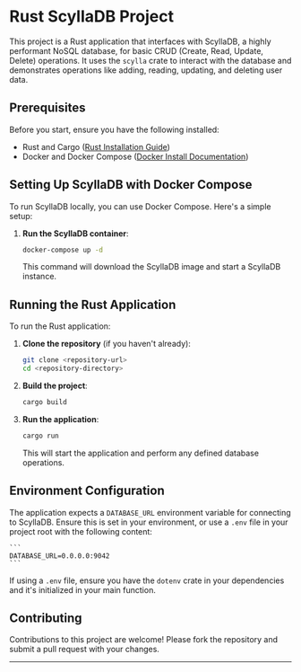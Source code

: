# Rust ScyllaDB Project

This project is a Rust application that interfaces with ScyllaDB, 
a highly performant NoSQL database, for basic CRUD (Create, Read, Update, Delete) operations. 
It uses the `scylla` crate to interact with the database and demonstrates operations like 
adding, reading, updating, and deleting user data.

## Prerequisites

Before you start, ensure you have the following installed:

- Rust and Cargo ([Rust Installation Guide](https://www.rust-lang.org/tools/install))
- Docker and Docker Compose ([Docker Install Documentation](https://docs.docker.com/get-docker/))

## Setting Up ScyllaDB with Docker Compose

To run ScyllaDB locally, you can use Docker Compose. Here's a simple setup:

1. **Run the ScyllaDB container**:

    ```bash
    docker-compose up -d
    ```

   This command will download the ScyllaDB image and start a ScyllaDB instance.

## Running the Rust Application

To run the Rust application:

1. **Clone the repository** (if you haven't already):

    ```bash
    git clone <repository-url>
    cd <repository-directory>
    ```

2. **Build the project**:

    ```bash
    cargo build
    ```

3. **Run the application**:

    ```bash
    cargo run
    ```

   This will start the application and perform any defined database operations.

## Environment Configuration

The application expects a `DATABASE_URL` environment variable for connecting to ScyllaDB. 
Ensure this is set in your environment, or use a `.env` file in your project root with the 
following content:

    ```
    DATABASE_URL=0.0.0.0:9042
    ```

If using a `.env` file, ensure you have the `dotenv` crate in your dependencies and it's 
initialized in your main function.


## Contributing

Contributions to this project are welcome! Please fork the repository and submit a pull 
request with your changes.

---
